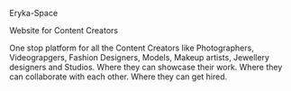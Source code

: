 Eryka-Space

Website for Content Creators

One stop platform for all the Content Creators like Photographers, Videograpgers, Fashion Designers, Models, Makeup artists, Jewellery designers and Studios. Where they can showcase their work. Where they can collaborate with each other. Where they can get hired.
